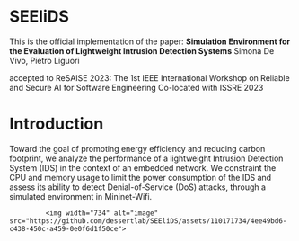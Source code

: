 # SEEliDS

This is the official implementation of the paper:
**Simulation Environment for the Evaluation of Lightweight Intrusion Detection Systems**
Simona De Vivo, Pietro Liguori

accepted to ReSAISE 2023: The 1st IEEE International Workshop on Reliable and Secure AI for Software Engineering Co-located with ISSRE 2023

# Introduction
Toward the goal of promoting energy efficiency and reducing carbon footprint, we analyze the performance of a lightweight Intrusion Detection System (IDS) in the context of an embedded network. We constraint the CPU and memory usage to limit the power consumption of the IDS and assess its ability to detect Denial-of-Service (DoS) attacks, through a simulated environment in Mininet-Wifi. 

             <img width="734" alt="image" src="https://github.com/dessertlab/SEEliDS/assets/110171734/4ee49bd6-c438-450c-a459-0e0f6d1f50ce">
